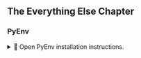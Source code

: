 
## The Everything Else Chapter

<p id=“pyenv”></p>

### PyEnv

<details>

<summary>📂 Open PyEnv installation instructions.</summary>
<br>
This section will guide you through the global installation of PyEnv. PyEnv lets you easily switch between multiple versions of Python. It’s simple, unobtrusive, and follows the UNIX tradition of single-purpose tools that do one thing well.
<br>
🟨 &nbsp;**IMPORTANT!**

  - PyEnv installs a Python environment on a per-user basis. Thus you must ensure to install the PyEnv as the user that is running the Diskover service.
  - [PyEnv GitHub repository](https://github.com/pyenv/pyenv)

🔴 &nbsp;Install git:
```
yum install git 
```
🔴 &nbsp;Install PyEnv:
```
curl https://pyenv.run | bash
```

🔴 &nbsp;Add to `.bashrc` or `.bash_profile`:
```
export PYENV_ROOT="$HOME/.pyenv"
[[ -d $PYENV_ROOT/bin ]] && export PATH="$PYENV_ROOT/bin:$PATH"
eval "$(pyenv init -)"
```

🔴 &nbsp;`yum` package installs:
```
yum install gcc make patch zlib-devel bzip2 bzip2-devel readline-devel sqlite sqlite-devel openssl-devel tk-devel libffi-devel xz-devel
```

🔴 &nbsp;Install Python version 3.12.4 using PyEnv:
```
pyenv install 3.12.4
```
display the PyEnv version currently in use)
```
pyenv
```

🔴 &nbsp;Update Pyenv to the latest version:
```
pyenv update
```

🔴 &nbsp;Show the currently active Python version managed by PyEnv:
```
pyenv version
```

🔴 &nbsp;List all Python versions installed via PyEnv:
```
pyenv versions
```

🔴 &nbsp;Set Python 3.12.4 as the global (default) Python3 version:
```
pyenv global 3.12.4
```

</details>
